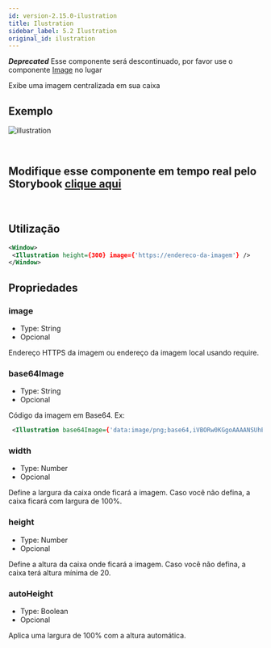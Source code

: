 ```yaml
---
id: version-2.15.0-ilustration
title: Ilustration
sidebar_label: 5.2 Ilustration
original_id: ilustration
---
```


**_Deprecated_** Esse componente será descontinuado, por favor use o componente [Image](image.md) no lugar

Exibe uma imagem centralizada em sua caixa

## Exemplo

![illustration](assets/images_components/v2.0.0/illustration.jpg)

<br>

## Modifique esse componente em tempo real pelo Storybook [clique aqui](https://ame-miniapp-components.calindra.com.br/storybook/?path=/story/ilustra%C3%A7%C3%B5es-illustration--basic)

<br>

## Utilização

```xml
<Window>
 <Illustration height={300} image={'https://endereco-da-imagem'} />
</Window>
```

## Propriedades

### image

- Type: String
- Opcional

Endereço HTTPS da imagem ou endereço da imagem local usando require.

### base64Image

- Type: String
- Opcional

Código da imagem em Base64. Ex:

```xml
 <Illustration base64Image={'data:image/png;base64,iVBORw0KGgoAAAANSUhEUgAAAXkAAABgCA...'} />
```

### width

- Type: Number
- Opcional

Define a largura da caixa onde ficará a imagem.
Caso você não defina, a caixa ficará com largura de 100%.

### height

- Type: Number
- Opcional

Define a altura da caixa onde ficará a imagem.
Caso você não defina, a caixa terá altura mínima de 20.

### autoHeight

- Type: Boolean
- Opcional

Aplica uma largura de 100% com a altura automática.
